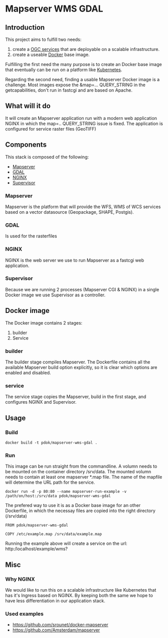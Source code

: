 # Mapserver WMS GDAL

## Introduction
This project aims to fulfill two needs:
1. create a [OGC services](http://www.opengeospatial.org/standards) that are deployable on a scalable infrastructure.
2. create a useable [Docker](https://www.docker.com) base image.

Fulfilling the first need the many purpose is to create an Docker base image that eventually can be run on a platform like [Kubernetes](https://kubernetes.io/).

Regarding the second need, finding a usable Mapserver Docker image is a challenge. Most images expose the &map=... QUERY_STRING in the getcapabilities, don't run in fastcgi and are based on Apache.

## What will it do
It will create an Mapserver application run with a modern web application NGINX in which the map=.. QUERY_STRING issue is fixed. The application is configured for service raster files (GeoTIFF)

## Components
This stack is composed of the following:
* [Mapserver](http://mapserver.org/)
* [GDAL](http://www.gdal.org/)
* [NGINX](https://www.nginx.com/)
* [Supervisor](http://supervisord.org/)

### Mapserver
Mapserver is the platform that will provide the WFS, WMS of WCS services based on a vector datasource (Geopackage, SHAPE, Postgis).

### GDAL
Is used for the rasterfiles

### NGINX
NGINX is the web server we use to run Mapserver as a fastcgi web application. 

### Supervisor
Because we are running 2 processes (Mapserver CGI & NGINX) in a single Docker image we use Supervisor as a controller.

## Docker image

The Docker image contains 2 stages:
1. builder
2. Service

### builder
The builder stage compiles Mapserver. The Dockerfile contains all the available Mapserver build option explicitly, so it is clear which options are enabled and disabled.

### service
The service stage copies the Mapserver, build in the first stage, and configures NGINX and Supervisor.

## Usage

### Build
```
docker build -t pdok/mapserver-wms-gdal .
```

### Run
This image can be run straight from the commandline. A volumn needs to be mounted on the container directory /srv/data. The mounted volumn needs to contain at least one mapserver *.map file. The name of the mapfile will determine the URL path for the service.
```
docker run -d -p 80:80 --name mapserver-run-example -v /path/on/host:/srv/data pdok/mapserver-wms-gdal
```

The prefered way to use it is as a Docker base image for an other Dockerfile, in which the necessay files are copied into the right directory (/srv/data)
```
FROM pdok/mapserver-wms-gdal

COPY /etc/example.map /srv/data/example.map
```
Running the example above will create a service on the url: http:/localhost/example/wms?

## Misc
### Why NGINX
We would like to run this on a scalable infrastructure like Kubernetes that has it's Ingress based on NGINX. By keeping both the same we hope to have less differentiation in our application stack.

### Used examples
* https://github.com/srounet/docker-mapserver
* https://github.com/Amsterdam/mapserver
